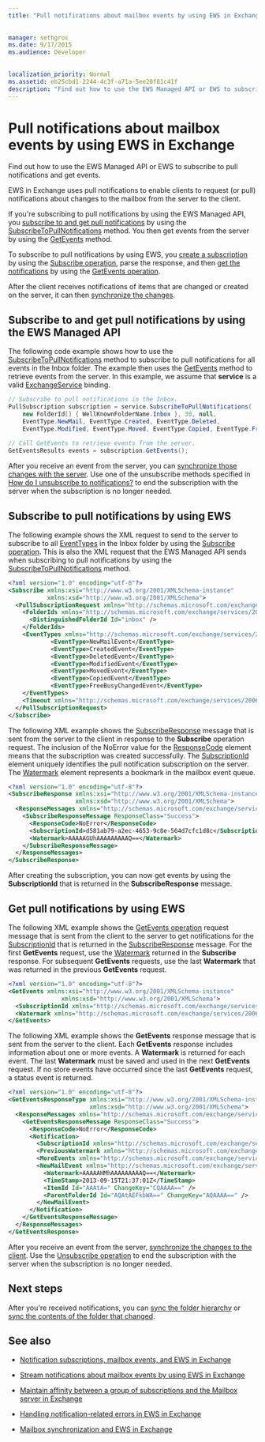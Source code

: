 ```yaml
---
title: "Pull notifications about mailbox events by using EWS in Exchange"
 
 
manager: sethgros
ms.date: 9/17/2015
ms.audience: Developer
 
 
localization_priority: Normal
ms.assetid: eb25cbd1-2244-4c3f-a71a-5ee20f81c41f
description: "Find out how to use the EWS Managed API or EWS to subscribe to pull notifications and get events."
---
```


# Pull notifications about mailbox events by using EWS in Exchange

Find out how to use the EWS Managed API or EWS to subscribe to pull notifications and get events.
  
EWS in Exchange uses pull notifications to enable clients to request (or pull) notifications about changes to the mailbox from the server to the client.
  
If you're subscribing to pull notifications by using the EWS Managed API, you [subscribe to and get pull notifications](how-to-pull-notifications-about-mailbox-events-by-using-ews-in-exchange.md#bk_cepullewsma) by using the [SubscribeToPullNotifications](http://msdn.microsoft.com/en-us/library/microsoft.exchange.webservices.data.exchangeservice.subscribetopullnotifications%28v=exchg.80%29.aspx) method. You then get events from the server by using the [GetEvents](http://msdn.microsoft.com/en-us/library/microsoft.exchange.webservices.data.pullsubscription.getevents%28v=exchg.80%29.aspx) method. 
  
To subscribe to pull notifications by using EWS, you [create a subscription](how-to-pull-notifications-about-mailbox-events-by-using-ews-in-exchange.md#bk_cepullews) by using the [Subscribe operation](http://msdn.microsoft.com/library/f17c3d08-c79e-41f1-ba31-6e41e7aafd87%28Office.15%29.aspx), parse the response, and then [get the notifications](how-to-pull-notifications-about-mailbox-events-by-using-ews-in-exchange.md#bk_getpull) by using the [GetEvents operation](http://msdn.microsoft.com/library/f268efe5-9a1a-41a2-b6a6-51fcde7720a1%28Office.15%29.aspx).
  
After the client receives notifications of items that are changed or created on the server, it can then [synchronize the changes](how-to-pull-notifications-about-mailbox-events-by-using-ews-in-exchange.md#bk_nextsteps).
  
## Subscribe to and get pull notifications by using the EWS Managed API
<a name="bk_cepullewsma"> </a>

The following code example shows how to use the [SubscribeToPullNotifications](http://msdn.microsoft.com/en-us/library/microsoft.exchange.webservices.data.exchangeservice.subscribetopullnotifications%28v=exchg.80%29.aspx) method to subscribe to pull notifications for all events in the Inbox folder. The example then uses the [GetEvents](http://msdn.microsoft.com/en-us/library/microsoft.exchange.webservices.data.pullsubscription.getevents%28v=exchg.80%29.aspx) method to retrieve events from the server. In this example, we assume that **service** is a valid [ExchangeService](http://msdn.microsoft.com/en-us/library/microsoft.exchange.webservices.data.exchangeservice%28v=exchg.80%29.aspx) binding. 
  
```cs
// Subscribe to pull notifications in the Inbox.
PullSubscription subscription = service.SubscribeToPullNotifications( 
    new FolderId[] { WellKnownFolderName.Inbox }, 30, null, 
    EventType.NewMail, EventType.Created, EventType.Deleted,
    EventType.Modified, EventType.Moved, EventType.Copied, EventType.FreeBusyChanged); 
 
// Call GetEvents to retrieve events from the server. 
GetEventsResults events = subscription.GetEvents(); 
```

After you receive an event from the server, you can [synchronize those changes with the server](how-to-pull-notifications-about-mailbox-events-by-using-ews-in-exchange.md#bk_nextsteps). Use one of the unsubscribe methods specified in [How do I unsubscribe to notifications?](notification-subscriptions-mailbox-events-and-ews-in-exchange.md#bk_notifunsubscribe) to end the subscription with the server when the subscription is no longer needed. 
  
## Subscribe to pull notifications by using EWS
<a name="bk_cepullews"> </a>

The following example shows the XML request to send to the server to subscribe to all [EventTypes](http://msdn.microsoft.com/library/29ded9e5-f191-4aa3-bc3e-500de2fc8818%28Office.15%29.aspx) in the Inbox folder by using the [Subscribe operation](http://msdn.microsoft.com/library/f17c3d08-c79e-41f1-ba31-6e41e7aafd87%28Office.15%29.aspx). This is also the XML request that the EWS Managed API sends when subscribing to pull notifications by using the [SubscribeToPullNotifications](http://msdn.microsoft.com/en-us/library/microsoft.exchange.webservices.data.exchangeservice.subscribetopullnotifications%28v=exchg.80%29.aspx) method. 
  
```XML
<?xml version="1.0" encoding="utf-8"?>
<Subscribe xmlns:xsi="http://www.w3.org/2001/XMLSchema-instance" 
           xmlns:xsd="http://www.w3.org/2001/XMLSchema">
  <PullSubscriptionRequest xmlns="http://schemas.microsoft.com/exchange/services/2006/messages">
    <FolderIds xmlns="http://schemas.microsoft.com/exchange/services/2006/types">
      <DistinguishedFolderId Id="inbox" />
    </FolderIds>
    <EventTypes xmlns="http://schemas.microsoft.com/exchange/services/2006/types">
            <EventType>NewMailEvent</EventType>
            <EventType>CreatedEvent</EventType>
            <EventType>DeletedEvent</EventType>
            <EventType>ModifiedEvent</EventType>
            <EventType>MovedEvent</EventType>
            <EventType>CopiedEvent</EventType>
            <EventType>FreeBusyChangedEvent</EventType>
    </EventTypes>
    <Timeout xmlns="http://schemas.microsoft.com/exchange/services/2006/types">30</Timeout>
  </PullSubscriptionRequest>
</Subscribe>
```

The following XML example shows the [SubscribeResponse](http://msdn.microsoft.com/library/fd87e9b7-c231-44fa-9f5b-19ae96cda5cc%28Office.15%29.aspx) message that is sent from the server to the client in response to the **Subscribe** operation request. The inclusion of the NoError value for the [ResponseCode](http://msdn.microsoft.com/library/4b84d670-74c9-4d6d-84e7-f0a9f76f0d93%28Office.15%29.aspx) element means that the subscription was created successfully. The [SubscriptionId](http://msdn.microsoft.com/library/77c0abab-69e8-428e-8c20-22258e4ef71b%28Office.15%29.aspx) element uniquely identifies the pull notification subscription on the server. The [Watermark](http://msdn.microsoft.com/library/e1545046-94f9-4ac7-af1c-ea81dfb6822c%28Office.15%29.aspx) element represents a bookmark in the mailbox event queue. 
  
```XML
<?xml version="1.0" encoding="utf-8"?>
<SubscribeResponse xmlns:xsi="http://www.w3.org/2001/XMLSchema-instance" 
                   xmlns:xsd="http://www.w3.org/2001/XMLSchema">
  <ResponseMessages xmlns="http://schemas.microsoft.com/exchange/services/2006/messages">
    <SubscribeResponseMessage ResponseClass="Success">
      <ResponseCode>NoError</ResponseCode>
      <SubscriptionId>d581ab79-a2ec-4653-9c8e-564d7cfc1d8c</SubscriptionId>
      <Watermark>AAAAAGUhAAAAAAAAAQ==</Watermark>
    </SubscribeResponseMessage>
  </ResponseMessages>
</SubscribeResponse>
```

After creating the subscription, you can now get events by using the **SubscriptionId** that is returned in the **SubscribeResponse** message. 
  
## Get pull notifications by using EWS
<a name="bk_getpull"> </a>

The following XML example shows the [GetEvents operation](http://msdn.microsoft.com/library/f268efe5-9a1a-41a2-b6a6-51fcde7720a1%28Office.15%29.aspx) request message that is sent from the client to the server to get notifications for the [SubscriptionId](http://msdn.microsoft.com/library/77c0abab-69e8-428e-8c20-22258e4ef71b%28Office.15%29.aspx) that is returned in the [SubscribeResponse](http://msdn.microsoft.com/library/fd87e9b7-c231-44fa-9f5b-19ae96cda5cc%28Office.15%29.aspx) message. For the first **GetEvents** request, use the [Watermark](http://msdn.microsoft.com/library/e1545046-94f9-4ac7-af1c-ea81dfb6822c%28Office.15%29.aspx) returned in the **Subscribe** response. For subsequent **GetEvents** requests, use the last **Watermark** that was returned in the previous **GetEvents** request. 
  
```XML
<?xml version="1.0" encoding="utf-8"?>
<GetEvents xmlns:xsi="http://www.w3.org/2001/XMLSchema-instance" 
               xmlns:xsd="http://www.w3.org/2001/XMLSchema">
  <SubscriptionId xmlns="http://schemas.microsoft.com/exchange/services/2006/messages">d581ab79-a2ec-4653-9c8e-564d7cfc1d8c</SubscriptionId>
  <Watermark xmlns="http://schemas.microsoft.com/exchange/services/2006/messages">AAAAAGUhAAAAAAAAAQ==</Watermark>
</GetEvents>
```

The following XML example shows the **GetEvents** response message that is sent from the server to the client. Each **GetEvents** response includes information about one or more events. A **Watermark** is returned for each event. The last **Watermark** must be saved and used in the next **GetEvents** request. If no store events have occurred since the last **GetEvents** request, a status event is returned. 
  
```XML
<?xml version="1.0" encoding="utf-8"?>
<GetEventsResponseType xmlns:xsi="http://www.w3.org/2001/XMLSchema-instance" 
                       xmlns:xsd="http://www.w3.org/2001/XMLSchema">
  <ResponseMessages xmlns="http://schemas.microsoft.com/exchange/services/2006/messages">
    <GetEventsResponseMessage ResponseClass="Success">
      <ResponseCode>NoError</ResponseCode>
      <Notification>
        <SubscriptionId xmlns="http://schemas.microsoft.com/exchange/services/2006/types">d581ab79-a2ec-4653-9c8e-564d7cfc1d8c</SubscriptionId>
        <PreviousWatermark xmlns="http://schemas.microsoft.com/exchange/services/2006/types">AAAAAGUhAAAAAAAAAQ==</PreviousWatermark>
        <MoreEvents xmlns="http://schemas.microsoft.com/exchange/services/2006/types">false</MoreEvents>
        <NewMailEvent xmlns="http://schemas.microsoft.com/exchange/services/2006/types">
          <Watermark>AAAAAHMhAAAAAAAAAQ==</Watermark>
          <TimeStamp>2013-09-15T21:37:01Z</TimeStamp>
          <ItemId Id="AAAtA=" ChangeKey="CQAAAA==" />
          <ParentFolderId Id="AQAtAEFkbWA==" ChangeKey="AQAAAA==" />
        </NewMailEvent>
      </Notification>
    </GetEventsResponseMessage>
  </ResponseMessages>
</GetEventsResponse>
```

After you receive an event from the server, [synchronize the changes to the client](how-to-pull-notifications-about-mailbox-events-by-using-ews-in-exchange.md#bk_nextsteps). Use the [Unsubscribe operation](http://msdn.microsoft.com/library/994a9d2b-1501-4804-90f0-12bd914496ec%28Office.15%29.aspx) to end the subscription with the server when the subscription is no longer needed. 
  
## Next steps
<a name="bk_nextsteps"> </a>

After you're received notifications, you can [sync the folder hierarchy](how-to-synchronize-folders-by-using-ews-in-exchange.md) or [sync the contents of the folder that changed](how-to-synchronize-items-by-using-ews-in-exchange.md).
  
## See also


- [Notification subscriptions, mailbox events, and EWS in Exchange](notification-subscriptions-mailbox-events-and-ews-in-exchange.md)
    
- [Stream notifications about mailbox events by using EWS in Exchange](how-to-stream-notifications-about-mailbox-events-by-using-ews-in-exchange.md)
    
- [Maintain affinity between a group of subscriptions and the Mailbox server in Exchange](how-to-maintain-affinity-between-group-of-subscriptions-and-mailbox-server.md)
    
- [Handling notification-related errors in EWS in Exchange](handling-notification-related-errors-in-ews-in-exchange.md)
    
- [Mailbox synchronization and EWS in Exchange](mailbox-synchronization-and-ews-in-exchange.md)
    

